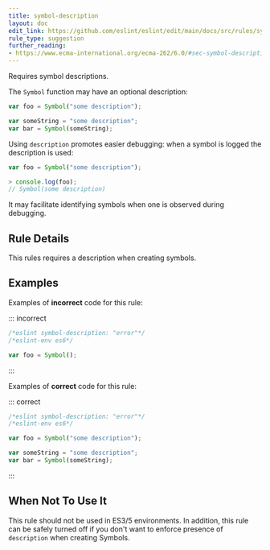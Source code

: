 ```yaml
---
title: symbol-description
layout: doc
edit_link: https://github.com/eslint/eslint/edit/main/docs/src/rules/symbol-description.md
rule_type: suggestion
further_reading:
- https://www.ecma-international.org/ecma-262/6.0/#sec-symbol-description
---
```


Requires symbol descriptions.

The `Symbol` function may have an optional description:

```js
var foo = Symbol("some description");

var someString = "some description";
var bar = Symbol(someString);
```

Using `description` promotes easier debugging: when a symbol is logged the description is used:

```js
var foo = Symbol("some description");

> console.log(foo);
// Symbol(some description)
```

It may facilitate identifying symbols when one is observed during debugging.

## Rule Details

This rules requires a description when creating symbols.

## Examples

Examples of **incorrect** code for this rule:

::: incorrect

```js
/*eslint symbol-description: "error"*/
/*eslint-env es6*/

var foo = Symbol();
```

:::

Examples of **correct** code for this rule:

::: correct

```js
/*eslint symbol-description: "error"*/
/*eslint-env es6*/

var foo = Symbol("some description");

var someString = "some description";
var bar = Symbol(someString);
```

:::

## When Not To Use It

This rule should not be used in ES3/5 environments.
In addition, this rule can be safely turned off if you don't want to enforce presence of `description` when creating Symbols.
